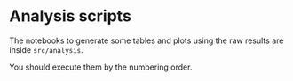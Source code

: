 Analysis scripts
=====

The notebooks to generate some tables and plots using the raw results are inside ```src/analysis```. 

You should execute them by the numbering order.